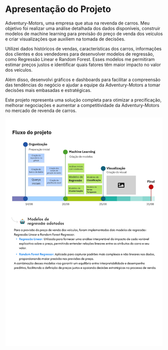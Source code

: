 # Apresentação do Projeto

Adventury-Motors, uma empresa que atua na revenda de carros. Meu objetivo foi realizar uma análise detalhada dos dados disponíveis, construir modelos de machine learning para previsão do preço de venda dos veículos e criar visualizações que auxiliem na tomada de decisões.

Utilizei dados históricos de vendas, características dos carros, informações dos clientes e dos vendedores para desenvolver modelos de regressão, como Regressão Linear e Random Forest. Esses modelos me permitiram estimar preços justos e identificar quais fatores têm maior impacto no valor dos veículos.

Além disso, desenvolvi gráficos e dashboards para facilitar a compreensão das tendências do negócio e ajudar a equipe da Adventury-Motors a tomar decisões mais embasadas e estratégicas.

Este projeto representa uma solução completa para otimizar a precificação, melhorar negociações e aumentar a competitividade da Adventury-Motors no mercado de revenda de carros.



<img src='https://github.com/DanielBorbafs/adventury_motors/blob/main/capa-projeto01.png'></img>


